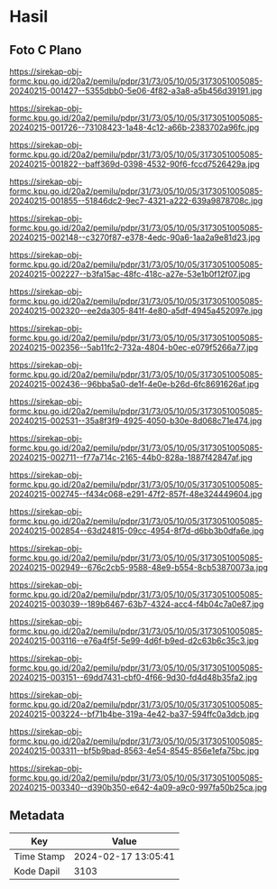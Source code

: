 # Hasil

## Foto C Plano

https://sirekap-obj-formc.kpu.go.id/20a2/pemilu/pdpr/31/73/05/10/05/3173051005085-20240215-001427--5355dbb0-5e06-4f82-a3a8-a5b456d39191.jpg

https://sirekap-obj-formc.kpu.go.id/20a2/pemilu/pdpr/31/73/05/10/05/3173051005085-20240215-001726--73108423-1a48-4c12-a66b-2383702a96fc.jpg

https://sirekap-obj-formc.kpu.go.id/20a2/pemilu/pdpr/31/73/05/10/05/3173051005085-20240215-001822--baff369d-0398-4532-90f6-fccd7526429a.jpg

https://sirekap-obj-formc.kpu.go.id/20a2/pemilu/pdpr/31/73/05/10/05/3173051005085-20240215-001855--51846dc2-9ec7-4321-a222-639a9878708c.jpg

https://sirekap-obj-formc.kpu.go.id/20a2/pemilu/pdpr/31/73/05/10/05/3173051005085-20240215-002148--c3270f87-e378-4edc-90a6-1aa2a9e81d23.jpg

https://sirekap-obj-formc.kpu.go.id/20a2/pemilu/pdpr/31/73/05/10/05/3173051005085-20240215-002227--b3fa15ac-48fc-418c-a27e-53e1b0f12f07.jpg

https://sirekap-obj-formc.kpu.go.id/20a2/pemilu/pdpr/31/73/05/10/05/3173051005085-20240215-002320--ee2da305-841f-4e80-a5df-4945a452097e.jpg

https://sirekap-obj-formc.kpu.go.id/20a2/pemilu/pdpr/31/73/05/10/05/3173051005085-20240215-002356--5ab11fc2-732a-4804-b0ec-e079f5266a77.jpg

https://sirekap-obj-formc.kpu.go.id/20a2/pemilu/pdpr/31/73/05/10/05/3173051005085-20240215-002436--96bba5a0-de1f-4e0e-b26d-6fc8691626af.jpg

https://sirekap-obj-formc.kpu.go.id/20a2/pemilu/pdpr/31/73/05/10/05/3173051005085-20240215-002531--35a8f3f9-4925-4050-b30e-8d068c71e474.jpg

https://sirekap-obj-formc.kpu.go.id/20a2/pemilu/pdpr/31/73/05/10/05/3173051005085-20240215-002711--f77a714c-2165-44b0-828a-1887f42847af.jpg

https://sirekap-obj-formc.kpu.go.id/20a2/pemilu/pdpr/31/73/05/10/05/3173051005085-20240215-002745--f434c068-e291-47f2-857f-48e324449604.jpg

https://sirekap-obj-formc.kpu.go.id/20a2/pemilu/pdpr/31/73/05/10/05/3173051005085-20240215-002854--63d24815-09cc-4954-8f7d-d6bb3b0dfa6e.jpg

https://sirekap-obj-formc.kpu.go.id/20a2/pemilu/pdpr/31/73/05/10/05/3173051005085-20240215-002949--676c2cb5-9588-48e9-b554-8cb53870073a.jpg

https://sirekap-obj-formc.kpu.go.id/20a2/pemilu/pdpr/31/73/05/10/05/3173051005085-20240215-003039--189b6467-63b7-4324-acc4-f4b04c7a0e87.jpg

https://sirekap-obj-formc.kpu.go.id/20a2/pemilu/pdpr/31/73/05/10/05/3173051005085-20240215-003116--e76a4f5f-5e99-4d6f-b9ed-d2c63b6c35c3.jpg

https://sirekap-obj-formc.kpu.go.id/20a2/pemilu/pdpr/31/73/05/10/05/3173051005085-20240215-003151--69dd7431-cbf0-4f66-9d30-fd4d48b35fa2.jpg

https://sirekap-obj-formc.kpu.go.id/20a2/pemilu/pdpr/31/73/05/10/05/3173051005085-20240215-003224--bf71b4be-319a-4e42-ba37-594ffc0a3dcb.jpg

https://sirekap-obj-formc.kpu.go.id/20a2/pemilu/pdpr/31/73/05/10/05/3173051005085-20240215-003311--bf5b9bad-8563-4e54-8545-856e1efa75bc.jpg

https://sirekap-obj-formc.kpu.go.id/20a2/pemilu/pdpr/31/73/05/10/05/3173051005085-20240215-003340--d390b350-e642-4a09-a9c0-997fa50b25ca.jpg


## Metadata

| Key        | Value               |
| ---------- | ------------------- |
| Time Stamp | 2024-02-17 13:05:41 |
| Kode Dapil | 3103                |



